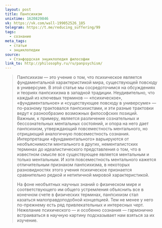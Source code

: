 ```yaml
---
layout: post
title: Панпсихизм
unixtime: 1620829846
vk: https://vk.com/wall-199052526_185
telegram: https://t.me/reducing_suffering/99
tags:
  - сознание
meta_tags:
  - статьи
  - энциклопедии
source:
  - Стэнфордская энциклопедия философии
link_to: http://philosophy.ru/ru/panpsychism/
---
```

>Панпсихизм — это учение о том, что психическое является фундаментальной характеристикой мира, существующей повсюду в универсуме. В этой статье мы сосредоточимся на обсуждениях и теориях панпсихизма в западной традиции. Неудивительно, что каждый из ключевых терминов — «психическое», «фундаментальное» и «существующее повсюду в универсуме» — по-разному трактовался панпсихистами, и эти разные трактовки ведут к разнообразию возможных философских позиций. Важным, к примеру, является различение сознательных и бессознательных ментальных состояний, и опора на него дает панпсихизм, утверждающий повсеместность ментального, но отрицающий аналогичную повсеместность сознания. Интерпретации «фундаментального» варьируются от необъяснимости ментального в других, нементалистских терминах до идеалистического представления о том, что в известном смысле все существующее является ментальным и только ментальным. И хотя повсеместность ментального кажется отличительным признаком панпсихизма, в некоторых разновидностях этого учения психическое признается сравнительно редкой и нетипичной мировой характеристикой.
>
>На фоне необъятных научных знаний о физическом мире и соответствующего им общего устремления объяснить все в конечном счете в физических терминах, панпсихизм стал казаться малоправдоподобной концепцией. Тем не менее у него по-прежнему есть ряд привлекательных и интересных черт. Нежелание психического — и особенно сознания — гармонично встраиваться в научную картину подсказывает нам взяться за их изучение.